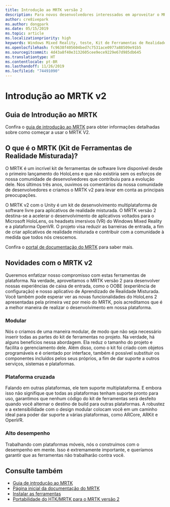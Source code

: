 ```yaml
---
title: Introdução ao MRTK versão 2
description: Para novos desenvolvedores interessados em aproveitar o MRTK
author: cre8ivepark
ms.author: dongpark
ms.date: 05/15/2019
ms.topic: article
ms.localizationpriority: high
keywords: Windows Mixed Reality, teste, Kit de Ferramentas de Realidade Misturada, MRTK versão 2, MRTK, ferramentas, SDK, HoloLens, HoloLens 2
ms.openlocfilehash: fc9638f405604bed7c7531ace0977a88509e91b5
ms.sourcegitcommit: 4d43a8f40e3132605cee9ece9229e67d985db645
ms.translationtype: HT
ms.contentlocale: pt-BR
ms.lasthandoff: 11/26/2019
ms.locfileid: "74491090"
---
```

# <a name="getting-started-with-mrtk-v2"></a>Introdução ao MRTK v2

## <a name="mrtk-getting-started-guide"></a>Guia de Introdução ao MRTK
Confira o [guia de introdução ao MRTK](https://microsoft.github.io/MixedRealityToolkit-Unity/Documentation/GettingStartedWithTheMRTK.html) para obter informações detalhadas sobre como começar a usar o MRTK V2.

## <a name="what-is-mixed-reality-toolkit-mrtk"></a>O que é o MRTK (Kit de Ferramentas de Realidade Misturada)?
O MRTK é um incrível kit de ferramentas de software livre disponível desde o primeiro lançamento do HoloLens e que não existiria sem os esforços de nossa comunidade de desenvolvedores que contribuiu para a evolução dele. Nos últimos três anos, ouvimos os comentários da nossa comunidade de desenvolvedores e criamos o MRTK v2 para levar em conta as principais preocupações.  

O MRTK v2 com o Unity é um kit de desenvolvimento multiplataforma de software livre para aplicativos de realidade misturada.  O MRTK versão 2 destina-se a acelerar o desenvolvimento de aplicativos voltados para o Microsoft HoloLens, os headsets imersivos (VR) do Windows Mixed Reality e a plataforma OpenVR. O projeto visa reduzir as barreiras de entrada, a fim de criar aplicativos de realidade misturada e contribuir com a comunidade à medida que todos nós crescemos. 

Confira o [portal de documentação do MRTK](https://microsoft.github.io/MixedRealityToolkit-Unity/README.html) para saber mais.

## <a name="new-with-mrtk-v2"></a>Novidades com o MRTK v2
Queremos enfatizar nosso compromisso com estas ferramentas de plataforma.  Na verdade, aproveitamos o MRTK versão 2 para desenvolver nossas experiências de caixa de entrada, como o OOBE (experiência de configuração) e nosso aplicativo de Aprendizado de Realidade Misturada.  Você também pode esperar ver as novas funcionalidades do HoloLens 2 apresentadas pela primeira vez por meio do MRTK, pois acreditamos que é a melhor maneira de realizar o desenvolvimento em nossa plataforma. 

### <a name="modular"></a>Modular
Nós o criamos de uma maneira modular, de modo que não seja necessário inserir todas as partes do kit de ferramentas no projeto.  Na verdade, há alguns benefícios nessa abordagem.  Ela reduz o tamanho do projeto e facilita o gerenciamento dele.  Além disso, como o kit foi criado com objetos programáveis e é orientado por interface, também é possível substituir os componentes incluídos pelos seus próprios, a fim de dar suporte a outros serviços, sistemas e plataformas.

### <a name="cross-platform"></a>Plataforma cruzada
Falando em outras plataformas, ele tem suporte multiplataforma.  E embora isso não signifique que todas as plataformas tenham suporte pronto para uso, garantimos que nenhum código do kit de ferramentas será desfeito quando você alternar o destino de build para outras plataformas.  A robustez e a extensibilidade com o design modular colocam você em um caminho ideal para poder dar suporte a várias plataformas, como ARCore, ARKit e OpenVR.

### <a name="performant"></a>Alto desempenho
Trabalhando com plataformas móveis, nós o construímos com o desempenho em mente.  Isso é extremamente importante, e queríamos garantir que as ferramentas não trabalharão contra você.

## <a name="see-also"></a>Consulte também
* [Guia de introdução ao MRTK](https://microsoft.github.io/MixedRealityToolkit-Unity/Documentation/GettingStartedWithTheMRTK.html)
* [Página inicial da documentação do MRTK](https://microsoft.github.io/MixedRealityToolkit-Unity/README.html)
* [Instalar as ferramentas](install-the-tools.md)
* [Portabilidade do HTK/MRTK para o MRTK versão 2](https://microsoft.github.io/MixedRealityToolkit-Unity/Documentation/HTKToMRTKPortingGuide.html)
